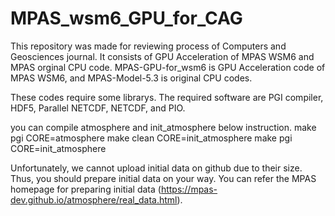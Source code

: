 # MPAS_wsm6_GPU_for_CAG
This repository was made for reviewing process of Computers and Geosciences journal.
It consists of GPU Acceleration of MPAS WSM6 and MPAS orginal CPU code.
MPAS-GPU-for_wsm6 is GPU Acceleration code of MPAS WSM6, and MPAS-Model-5.3 is original CPU codes.

These codes require some librarys. The required software are PGI compiler, HDF5, Parallel NETCDF, NETCDF, and PIO.

you can compile atmosphere and init_atmosphere below instruction.
make pgi CORE=atmosphere
make clean CORE=init_atmosphere
make pgi CORE=init_atmosphere

Unfortunately, we cannot upload initial data on github due to their size.
Thus, you should prepare initial data on your way.
You can refer the MPAS homepage for preparing initial data (https://mpas-dev.github.io/atmosphere/real_data.html).
